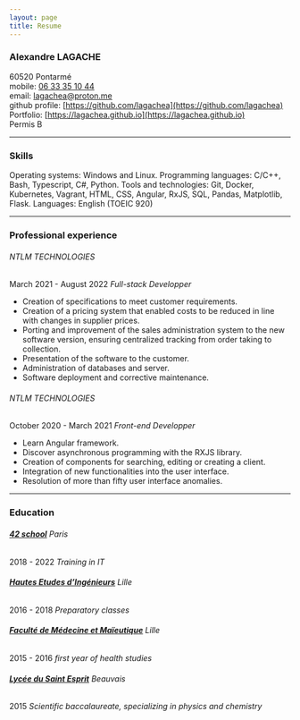 ```yaml
---
layout: page
title: Resume
---
```


### Alexandre LAGACHE
60520 Pontarmé  
mobile: [06 33 35 10 44](tel:+33633351044)  
email: [lagachea@proton.me](mailto:lagachea@proton.me)  
github profile: [https://github.com/lagachea](https://github.com/lagachea)  
Portfolio: [https://lagachea.github.io](https://lagachea.github.io)  
Permis B

---
### Skills
Operating systems: Windows and Linux.
Programming languages: C/C++, Bash, Typescript, C#, Python.
Tools and technologies: Git, Docker, Kubernetes, Vagrant, HTML, CSS, Angular, RxJS, SQL, Pandas, Matplotlib, Flask.
Languages: English (TOEIC 920)

---
### Professional experience
###### NTLM TECHNOLOGIES
March 2021 - August 2022 *Full-stack Developper*
- Creation of specifications to meet customer requirements.
- Creation of a pricing system that enabled costs to be reduced in line with changes in supplier prices.
- Porting and improvement of the sales administration system to the new software version, ensuring centralized tracking from order taking to collection.
- Presentation of the software to the customer.
- Administration of databases and server.
- Software deployment and corrective maintenance.

###### NTLM TECHNOLOGIES
October 2020 - March 2021 *Front-end Developper*
- Learn Angular framework.
- Discover asynchronous programming with the RXJS library.
- Creation of components for searching, editing or creating a client.
- Integration of new functionalities into the user interface.
- Resolution of more than fifty user interface anomalies.

---
### Education
###### **[42 school](https://42.fr/en)** Paris
2018 - 2022 *Training in IT*

###### **[Hautes Etudes d’Ingénieurs](https://www.junia.com/en/)** Lille
2016 - 2018 *Preparatory classes*

###### **[Faculté de Médecine et Maïeutique](https://fmms.fr/)** Lille
2015 - 2016 *first year of health studies*

###### **[Lycée du Saint Esprit](https://saintesprit.com)** Beauvais
2015 *Scientific baccalaureate, specializing in physics and chemistry*
